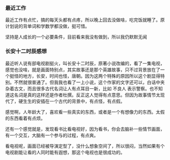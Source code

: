 ### 最近工作

最近工作有点忙，搞的每天头都有点疼，所以晚上回去没做啥，吃完饭就睡了。原计划说的背单词和学数学都没做，挺可惜。

坚持是人成长的一个必要条件，目前看来我没有做到，所以我仍默默无闻

### 长安十二时辰感想

最近听人说有部电视剧挺火，叫长安十二时辰，原著小说改编的，看了一集电视，感觉也没啥，就是画面特别点，其实故事还是那个英雄故事，只不过背景放在了一个挺怪的地方，长安，时间也怪，唐朝。因为这两个特殊的原因所以这个剧显得特别。不然就很普通了。但我我也看了一上小说，这个作家的文字还可以，白话中夹杂着古文，而且很多古代名词让人有点耳目一新，比如 不良人 
表示警察。也不知道这名词是真的这样还是作者杜撰。反正这人觉得有点意思。但因为故事情节太现代了，硬生生的安插在一个古代的背景中，有点怪，有点假。

感觉啊，人年龄大了，喜欢看一些真实的东西，或者是一个有想像力的东西。太假的东西看着有点烦。

还有一个感觉就是，发现看书比看电视好，因为看书，你会去脑补一些情节画面，有一个交互，大脑有一个参与的过程，有点爽。

看电视呢，画面已经被导演定型了，没什么想象空间了，所以很闷，当然如果有个电视剧能让看的人同时能有遐想，那这个电视也是很成功的。